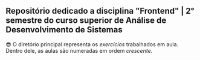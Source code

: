 ## Repositório dedicado a disciplina "Frontend" | 2° semestre do curso superior de Análise de Desenvolvimento de Sistemas

😎 O diretório principal representa os _exercícios_ trabalhados em aula. Dentro dele, as aulas são numeradas em ordem _crescente_.

